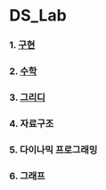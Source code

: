 # DS_Lab

### 1. [구현](./1_implementation/README.md)

### 2. [수학](./2_math/README.md)

### 3. [그리디](./3_greedy/README.md)

### 4. 자료구조

### 5. 다이나믹 프로그래밍

### 6. 그래프
